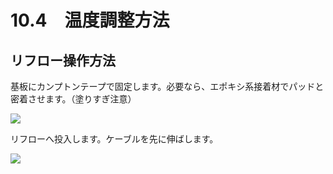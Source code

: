 # 10.4　温度調整方法

## リフロー操作方法

基板にカンプトンテープで固定します。必要なら、エポキシ系接着材でパッドと密着させます。（塗りすぎ注意）

![](./img/PIC042.JPG)

リフローへ投入します。ケーブルを先に伸ばします。

![](./img/PIC043.JPG)
